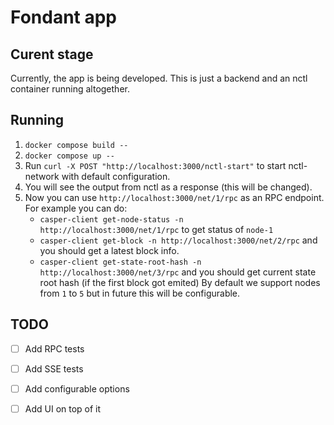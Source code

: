 # Fondant app

## Curent stage

Currently, the app is being developed. This is just a backend and an nctl container running altogether. 

## Running

1. `docker compose build --`
2. `docker compose up --`
3. Run `curl -X POST "http://localhost:3000/nctl-start"` to start nctl-network with default configuration.
4. You will see the output from nctl as a response (this will be changed).
5. Now you can use `http://localhost:3000/net/1/rpc` as an RPC endpoint. For example you can do:
    - `casper-client get-node-status -n http://localhost:3000/net/1/rpc` to get status of `node-1` 
    - `casper-client get-block -n http://localhost:3000/net/2/rpc` and you should get a latest block info.
    - `casper-client get-state-root-hash -n http://localhost:3000/net/3/rpc` and you should get current state root hash (if the first block got emited)
    By default we support nodes from `1` to `5` but in future this will be configurable.
 

## TODO
- [ ] Add RPC tests
- [ ] Add SSE tests
- [ ] Add configurable options
- [ ] Add UI on top of it





